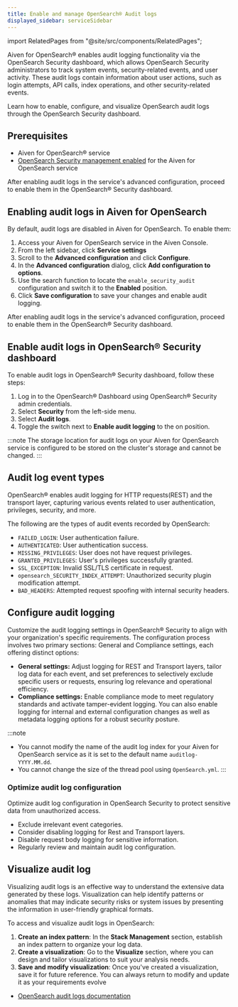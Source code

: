 ```yaml
---
title: Enable and manage OpenSearch® Audit logs
displayed_sidebar: serviceSidebar
---
```


import RelatedPages from "@site/src/components/RelatedPages";

Aiven for OpenSearch® enables audit logging functionality via the OpenSearch Security dashboard, which allows OpenSearch Security administrators to track system events, security-related events, and user activity.
These audit logs contain information about user actions, such
as login attempts, API calls, index operations, and other
security-related events.

Learn how to enable, configure, and
visualize OpenSearch audit logs through the OpenSearch Security
dashboard.

## Prerequisites

-   Aiven for OpenSearch® service
-   [OpenSearch Security management enabled](/docs/products/opensearch/howto/enable-opensearch-security) for the Aiven for OpenSearch service

After enabling audit logs in the service's advanced configuration,
proceed to enable them in the OpenSearch® Security dashboard.

## Enabling audit logs in Aiven for OpenSearch

By default, audit logs are disabled in Aiven for OpenSearch. To enable
them:

1.  Access your Aiven for OpenSearch service in the Aiven Console.
2.  From the left sidebar, click **Service settings**
3.  Scroll to the **Advanced configuration** and click **Configure**.
4.  In the **Advanced configuration** dialog, click **Add configuration
    to options**.
5.  Use the search function to locate the `enable_security_audit`
    configuration and switch it to the **Enabled** position.
6.  Click **Save configuration** to save your changes and enable audit
    logging.

After enabling audit logs in the service's advanced configuration,
proceed to enable them in the OpenSearch® Security dashboard.

## Enable audit logs in OpenSearch® Security dashboard

To enable audit logs in OpenSearch® Security dashboard, follow these
steps:

1.  Log in to the OpenSearch® Dashboard using OpenSearch® Security admin
    credentials.
2.  Select **Security** from the left-side menu.
3.  Select **Audit logs**.
4.  Toggle the switch next to **Enable audit logging** to the on
    position.

:::note
The storage location for audit logs on your Aiven for OpenSearch service
is configured to be stored on the cluster's storage and cannot be
changed.
:::

## Audit log event types

OpenSearch® enables audit logging for HTTP requests(REST) and the
transport layer, capturing various events related to user
authentication, privileges, security, and more.

The following are the types of audit events recorded by OpenSearch:

-   `FAILED_LOGIN`: User authentication failure.
-   `AUTHENTICATED`: User authentication success.
-   `MISSING_PRIVILEGES`: User does not have request privileges.
-   `GRANTED_PRIVILEGES`: User's privileges successfully granted.
-   `SSL_EXCEPTION`: Invalid SSL/TLS certificate in request.
-   `opensearch_SECURITY_INDEX_ATTEMPT`: Unauthorized security plugin
    modification attempt.
-   `BAD_HEADERS`: Attempted request spoofing with internal security
    headers.

## Configure audit logging

Customize the audit logging settings in OpenSearch® Security to align
with your organization's specific requirements. The configuration
process involves two primary sections: General and Compliance settings,
each offering distinct options:

-   **General settings:** Adjust logging for REST and Transport layers,
    tailor log data for each event, and set preferences to selectively
    exclude specific users or requests, ensuring log relevance and
    operational efficiency.
-   **Compliance settings:** Enable compliance mode to meet regulatory
    standards and activate tamper-evident logging. You can also enable
    logging for internal and external configuration changes as well as
    metadata logging options for a robust security posture.

:::note
-   You cannot modify the name of the audit log index for your Aiven for
    OpenSearch service as it is set to the default name
    `auditlog-YYYY.MM.dd`.
-   You cannot change the size of the thread pool using
    `OpenSearch.yml`.
:::

### Optimize audit log configuration

Optimize audit log configuration in OpenSearch Security to protect
sensitive data from unauthorized access.

-   Exclude irrelevant event categories.
-   Consider disabling logging for Rest and Transport layers.
-   Disable request body logging for sensitive information.
-   Regularly review and maintain audit log configuration.

## Visualize audit log

Visualizing audit logs is an effective way to understand the extensive
data generated by these logs. Visualization can help identify patterns
or anomalies that may indicate security risks or system issues by
presenting the information in user-friendly graphical formats.

To access and visualize audit logs in OpenSearch:

1.  **Create an index pattern**: In the **Stack Management** section,
    establish an index pattern to organize your log data.
2.  **Create a visualization**: Go to the **Visualize** section,
    where you can design and tailor visualizations to suit your analysis
    needs.
3.  **Save and modify visualization**: Once you've created a
    visualization, save it for future reference. You can always return
    to modify and update it as your requirements evolve

<RelatedPages/>

-   [OpenSearch audit logs
    documentation](https://opensearch.org/docs/latest/security/audit-logs/index/)
